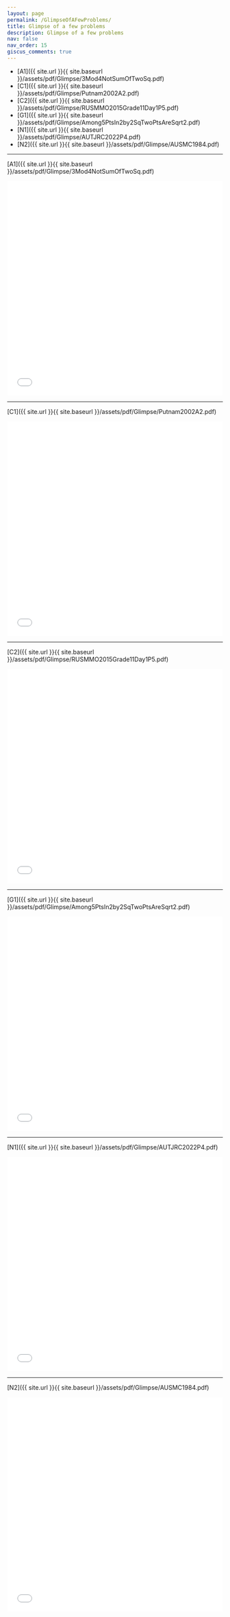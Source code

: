 ```yaml
---
layout: page
permalink: /GlimpseOfAFewProblems/
title: Glimpse of a few problems
description: Glimpse of a few problems
nav: false
nav_order: 15
giscus_comments: true
---
```


* [A1]({{ site.url }}{{ site.baseurl }}/assets/pdf/Glimpse/3Mod4NotSumOfTwoSq.pdf)
* [C1]({{ site.url }}{{ site.baseurl }}/assets/pdf/Glimpse/Putnam2002A2.pdf)
* [C2]({{ site.url }}{{ site.baseurl }}/assets/pdf/Glimpse/RUSMMO2015Grade11Day1P5.pdf)
* [G1]({{ site.url }}{{ site.baseurl }}/assets/pdf/Glimpse/Among5PtsIn2by2SqTwoPtsAreSqrt2.pdf)
* [N1]({{ site.url }}{{ site.baseurl }}/assets/pdf/Glimpse/AUTJRC2022P4.pdf)
* [N2]({{ site.url }}{{ site.baseurl }}/assets/pdf/Glimpse/AUSMC1984.pdf)

---

[A1]({{ site.url }}{{ site.baseurl }}/assets/pdf/Glimpse/3Mod4NotSumOfTwoSq.pdf)

<iframe src="{{ site.baseurl }}/assets/pdf/Glimpse/3Mod4NotSumOfTwoSq.pdf" width="100%" height="500" frameborder="no" border="0" marginwidth="0" marginheight="0"></iframe>

---

[C1]({{ site.url }}{{ site.baseurl }}/assets/pdf/Glimpse/Putnam2002A2.pdf)

<iframe src="{{ site.baseurl }}/assets/pdf/Glimpse/Putnam2002A2.pdf" width="100%" height="500" frameborder="no" border="0" marginwidth="0" marginheight="0"></iframe>

---

[C2]({{ site.url }}{{ site.baseurl }}/assets/pdf/Glimpse/RUSMMO2015Grade11Day1P5.pdf)

<iframe src="{{ site.baseurl }}/assets/pdf/Glimpse/RUSMMO2015Grade11Day1P5.pdf" width="100%" height="500" frameborder="no" border="0" marginwidth="0" marginheight="0"></iframe>

---

[G1]({{ site.url }}{{ site.baseurl }}/assets/pdf/Glimpse/Among5PtsIn2by2SqTwoPtsAreSqrt2.pdf)

<iframe src="{{ site.baseurl }}/assets/pdf/Glimpse/Among5PtsIn2by2SqTwoPtsAreSqrt2.pdf" width="100%" height="500" frameborder="no" border="0" marginwidth="0" marginheight="0"></iframe>

---

[N1]({{ site.url }}{{ site.baseurl }}/assets/pdf/Glimpse/AUTJRC2022P4.pdf)

<iframe src="{{ site.baseurl }}/assets/pdf/Glimpse/AUTJRC2022P4.pdf" width="100%" height="500" frameborder="no" border="0" marginwidth="0" marginheight="0"></iframe>

---

[N2]({{ site.url }}{{ site.baseurl }}/assets/pdf/Glimpse/AUSMC1984.pdf)

<iframe src="{{ site.baseurl }}/assets/pdf/Glimpse/AUSMC1984.pdf" width="100%" height="500" frameborder="no" border="0" marginwidth="0" marginheight="0"></iframe>